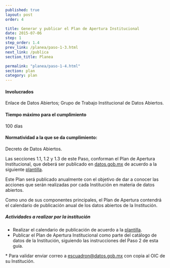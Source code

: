 ```yaml
---
published: true
layout: post
order: 4

title: Generar y publicar el Plan de Apertura Institucional
date: 2015-07-06
step: 1
step_order: 1.4
prev_link: /planea/paso-1-3.html
next_link: /publica
section_title: Planea

permalink: "planea/paso-1-4.html"
section: plan
category: plan
---
```


#### Involucrados

Enlace de Datos Abiertos; Grupo de Trabajo Institucional de Datos Abiertos.

#### Tiempo máximo para el cumplimiento

100 días

#### Normatividad a la que se da cumplimiento:

Decreto de Datos Abiertos.

Las secciones 1.1, 1.2 y 1.3 de este Paso, conforman el Plan de Apertura Institucional, que deberá ser publicado en <a href="http://datos.gob.mx" target="_blank">datos.gob.mx</a> de acuerdo a la siguiente <a href="../docs/plan_de_apertura.csv">plantilla</a>.

Este Plan será publicado anualmente con el objetivo de dar a conocer las acciones que serán realizadas por cada Institución en materia de datos abiertos.

Como uno de sus componentes principales, el Plan de Apertura contendrá el calendario de publicación anual de los datos abiertos de la Institución.

##### Actividades a realizar por la institución

<ul class="highlight-list">
    <li>Realizar el calendario de publicación de acuerdo a la <a href="../docs/plan_de_apertura.csv">plantilla</a>.</li>
    <li>Publicar el Plan de Apertura Institucional como parte del catálogo de datos de la Institución, siguiendo las instrucciones del Paso 2 de esta guía.</li>
</ul>

<p class="footnote">* Para validar enviar correo a <a href="mailto:escuadron@datos.gob.mx">escuadron@datos.gob.mx</a> con copia al OIC de su Institución.</p>
